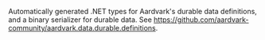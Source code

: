 Automatically generated .NET types for Aardvark's durable data definitions, and
a binary serializer for durable data.
See https://github.com/aardvark-community/aardvark.data.durable.definitions.


